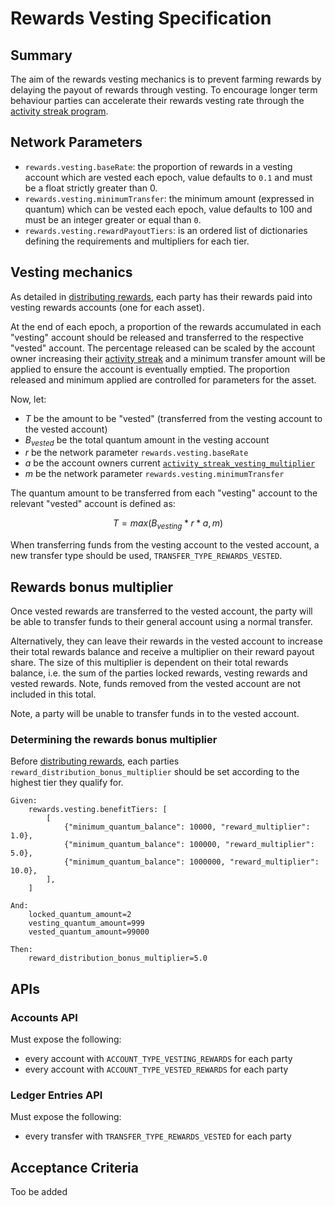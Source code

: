 # Rewards Vesting Specification

## Summary

The aim of the rewards vesting mechanics is to prevent farming rewards by delaying the payout of rewards through vesting. To encourage longer term behaviour parties can accelerate their rewards vesting rate through the [activity streak program](./0086-ASPR-activity_streak_program.md).

## Network Parameters

- `rewards.vesting.baseRate`: the proportion of rewards in a vesting account which are vested each epoch, value defaults to `0.1` and must be a float strictly greater than 0.
- `rewards.vesting.minimumTransfer`: the minimum amount (expressed in quantum) which can be vested each epoch, value defaults to 100 and must be an integer greater or equal than `0`.
- `rewards.vesting.rewardPayoutTiers`: is an ordered list of dictionaries defining the requirements and multipliers for each tier.

## Vesting mechanics

As detailed in [distributing rewards](./0056-REWA-rewards_overview.md#distributing-rewards-amongst-entities), each party has their rewards paid into vesting rewards accounts (one for each asset).

At the end of each epoch, a proportion of the rewards accumulated in each "vesting" account should be released and transferred to the respective "vested" account. The percentage released can be scaled by the account owner increasing their [activity streak](./0086-ASPR-activity_streak_program.md) and a minimum transfer amount will be applied to ensure the account is eventually emptied. The proportion released and minimum applied are controlled for parameters for the asset.

Now, let:

- $T$ be the amount to be "vested" (transferred from the vesting account to the vested account)
- $B_{vested}$ be the total quantum amount in the vesting account
- $r$ be the network parameter `rewards.vesting.baseRate`
- $a$ be the account owners current [`activity_streak_vesting_multiplier`](./0086-ASPR-activity_streak_program.md#setting-activity-benefits)
- $m$ be the network parameter `rewards.vesting.minimumTransfer`

The quantum amount to be transferred from each "vesting" account to the relevant "vested" account is defined as:

$$T = max(B_{vesting} * r * a, m)$$

When transferring funds from the vesting account to the vested account, a new transfer type should be used, `TRANSFER_TYPE_REWARDS_VESTED`.

## Rewards bonus multiplier

Once vested rewards are transferred to the vested account, the party will be able to transfer funds to their general account using a normal transfer.

Alternatively, they can leave their rewards in the vested account to increase their total rewards balance and receive a multiplier on their reward payout share. The size of this multiplier is dependent on their total rewards balance, i.e. the sum of the parties locked rewards, vesting rewards and vested rewards. Note, funds removed from the vested account are not included in this total.

Note, a party will be unable to transfer funds in to the vested account.

### Determining the rewards bonus multiplier

Before [distributing rewards](./0056-REWA-rewards_overview.md#distributing-rewards-amongst-entities), each parties `reward_distribution_bonus_multiplier` should be set according to the highest tier they qualify for.

```pseudo
Given:
    rewards.vesting.benefitTiers: [
        [
            {"minimum_quantum_balance": 10000, "reward_multiplier": 1.0},
            {"minimum_quantum_balance": 100000, "reward_multiplier": 5.0},
            {"minimum_quantum_balance": 1000000, "reward_multiplier": 10.0},
        ],
    ]

And:
    locked_quantum_amount=2
    vesting_quantum_amount=999
    vested_quantum_amount=99000

Then:
    reward_distribution_bonus_multiplier=5.0
```

## APIs

### Accounts API

Must expose the following:

- every account with `ACCOUNT_TYPE_VESTING_REWARDS` for each party
- every account with `ACCOUNT_TYPE_VESTED_REWARDS` for each party

### Ledger Entries API

Must expose the following:

- every transfer with `TRANSFER_TYPE_REWARDS_VESTED` for each party

## Acceptance Criteria

Too be added
